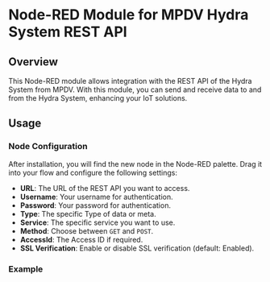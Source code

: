 # Node-RED Module for MPDV Hydra System REST API

## Overview

This Node-RED module allows integration with the REST API of the Hydra System from MPDV. With this module, you can send and receive data to and from the Hydra System, enhancing your IoT solutions.

## Usage

### Node Configuration

After installation, you will find the new node in the Node-RED palette. Drag it into your flow and configure the following settings:

- **URL**: The URL of the REST API you want to access.
- **Username**: Your username for authentication.
- **Password**: Your password for authentication.
- **Type**: The specific Type of data or meta. 
- **Service**: The specific service you want to use.
- **Method**: Choose between `GET` and `POST`.
- **AccessId**: The Access ID if required.
- **SSL Verification**: Enable or disable SSL verification (default: Enabled).

### Example

